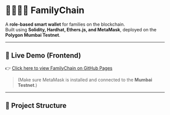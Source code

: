 # 👨‍👩‍👧‍👦 FamilyChain

A **role-based smart wallet** for families on the blockchain.  
Built using **Solidity, Hardhat, Ethers.js, and MetaMask**, deployed on the **Polygon Mumbai Testnet**.

---

## 🚀 Live Demo (Frontend)
👉 [Click here to view FamilyChain on GitHub Pages](https://codeanytimeprashant.github.io/FamilyChain/)  
> (Make sure MetaMask is installed and connected to the **Mumbai Testnet**.)

---

## 📁 Project Structure


